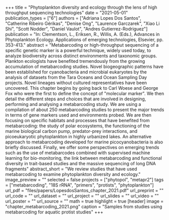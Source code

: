 +++
title = "Phytoplankton diversity and ecology through the lens of high throughput sequencing technologies"
date = "2021-05-01"
publication_types = ["6"]
authors = ["Adriana Lopes Dos Santos", "Catherine Ribeiro Gérikas", "Denise Ong", "Laurence Garczarek", "Xiao Li Shi", "Scott Nodder", "Daniel Vaulot", "Andres Gutierrez-Rodriguez"]
publication = "In: Clementson, L., Eriksen, R., Willis, A. (Eds.), Advances in Phytoplankton Ecology. Applications of emerging technologies, Elsevier, pp. 353-413."
abstract = "Metabarcoding or high-throughput sequencing of a specific genetic marker is a powerful technique, widely used today, to analyze biodiversity across distinct environments and taxonomic groups. Plankton ecologists have benefited tremendously from the growing accumulation of metabarcoding studies. Novel biogeographic patterns have been established for cyanobacteria and microbial eukaryotes by the analysis of datasets from the Tara Oceans and Ocean Sampling Day projects. Novel lineages without cultured representatives have been uncovered. This chapter begins by going back to Carl Woese and George Fox who were the first to define the concept of \"molecular marker\". We then detail the different steps and choices that are involved in designing, performing and analysing a metabarcoding study. We are using a compilation of about 250 metabarcoding studies to present the major trends in terms of gene markers used and environments probed. We are then focusing on specific habitats and processes that have benefited from metabarcoding: the study of polar ecosystems, the functioning of the marine biological carbon pump, predator-prey interactions, and picoeukaryotic phytoplankton in highly urbanized lakes. An alternative approach to metabarcoding developed for marine picocyanobacteria is also briefly discussed. Finally, we offer some perspectives on emerging trends such as the use of metabarcodes combined with supervised machine learning for bio-monitoring, the link between metabarcoding and functional diversity in trait-based studies and the massive sequencing of long DNA fragments"
abstract_short = "We review studies that have used metabarcoding to examine phytoplankton diversity and ecology."
image_preview = ""
selected = false
projects = ["phytopol", "metapr2"]
tags = ["metabarcoding", "18S rRNA", "primers", "protists", "phytoplankton"]
url_pdf = "files/papers/LopesdosSantos_chapter_2021.pdf"
url_preprint = ""
url_code = ""
url_dataset = ""
url_project = ""
url_slides = ""
url_video = ""
url_poster = ""
url_source = ""
math = true
highlight = true
[header]
image = "chapter_metabarcoding_2021.png"
caption = "Samples from studies using metabarcoding for aquatic protist studies"
+++
